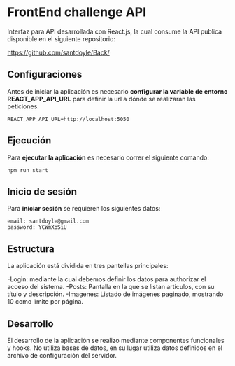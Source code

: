 # FrontEnd challenge API

Interfaz para API desarrollada con React.js, la cual consume la API publica disponible en el siguiente repositorio: 

https://github.com/santdoyle/Back/


## Configuraciones

Antes de iniciar la aplicación es necesario **configurar la variable de entorno REACT_APP_API_URL** para definir la url a dónde se realizaran las peticiones. 

```
REACT_APP_API_URL=http://localhost:5050
```

## Ejecución

Para **ejecutar la aplicación** es necesario correr el siguiente comando: 

```
npm run start
```

## Inicio de sesión
Para **iniciar sesión** se requieren los siguientes datos:
```
email: santdoyle@gmail.com
password: YCWmXoSiU
```

## Estructura

La aplicación está dividida en tres pantellas principales: 

-Login: mediante la cual debemos definir los datos para authorizar el acceso del sistema. 
-Posts: Pantalla en la que se listan artículos, con su título y descripción. 
-Imagenes: Listado de imágenes paginado, mostrando 10 como límite por página.

## Desarrollo

El desarrollo de la aplicación se realizo mediante componentes funcionales y hooks. 
No utiliza bases de datos, en su lugar utiliza datos definidos en el archivo de configuración del servidor.
